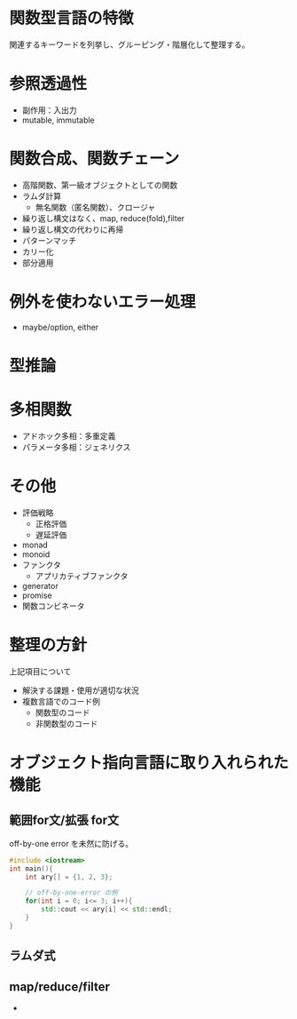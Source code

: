 # 関数型言語の特徴

関連するキーワードを列挙し、グルーピング・階層化して整理する。

# 参照透過性
  - 副作用：入出力
  - mutable, immutable

# 関数合成、関数チェーン
- 高階関数、第一級オブジェクトとしての関数
- ラムダ計算
  - 無名関数（匿名関数）、クロージャ
- 繰り返し構文はなく、map, reduce(fold),filter
- 繰り返し構文の代わりに再帰
- パターンマッチ
- カリー化
- 部分適用

# 例外を使わないエラー処理
  - maybe/option, either 

# 型推論

# 多相関数
  - アドホック多相：多重定義
  - パラメータ多相：ジェネリクス


# その他
- 評価戦略
  - 正格評価
  - 遅延評価
- monad
- monoid
- ファンクタ
  - アプリカティブファンクタ
- generator
- promise
- 関数コンビネータ

# 整理の方針
上記項目について

- 解決する課題・使用が適切な状況
- 複数言語でのコード例
  - 関数型のコード
  - 非関数型のコード

# オブジェクト指向言語に取り入れられた機能
## 範囲for文/拡張 for文
off-by-one error を未然に防げる。

```c++
#include <iostream>
int main(){
    int ary[] = {1, 2, 3};

    // off-by-one-error の例
    for(int i = 0; i<= 3; i++){
        std::cout << ary[i] << std::endl; 
    }
}
```

## ラムダ式
## map/reduce/filter
- 